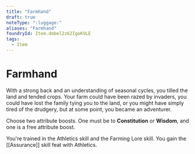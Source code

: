 ```yaml
---
title: "Farmhand"
draft: true
noteType: ":luggage:"
aliases: "Farmhand"
foundryId: Item.dmbel2z62IgoKVLE
tags:
  - Item
---
```


# Farmhand

With a strong back and an understanding of seasonal cycles, you tilled the land and tended crops. Your farm could have been razed by invaders, you could have lost the family tying you to the land, or you might have simply tired of the drudgery, but at some point, you became an adventurer.

Choose two attribute boosts. One must be to **Constitution** or **Wisdom**, and one is a free attribute boost.

You're trained in the Athletics skill and the Farming Lore skill. You gain the [[Assurance]] skill feat with Athletics.
